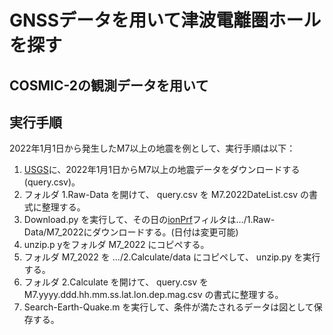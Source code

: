 # GNSSデータを用いて津波電離圏ホールを探す

## COSMIC-2の観測データを用いて

## 実行手順
2022年1月1日から発生したM7以上の地震を例として、実行手順は以下：

1. [USGS](https://earthquake.usgs.gov/earthquakes/search/)に、2022年1月1日からM7以上の地震データをダウンロードする(query.csv)。
2. フォルダ 1.Raw-Data を開けて、 query.csv を M7.2022DateList.csv の書式に整理する。
3. Download.py を実行して、その日の[ionPrf](https://cdaac-www.cosmic.ucar.edu/cdaac/cgi_bin/fileFormats.cgi?type=ionPrf)フィルタは.../1.Raw-Data/M7_2022にダウンロードする。(日付は変更可能)
4. unzip.p yをフォルダ M7_2022 にコピペする。
5. フォルダ M7_2022 を .../2.Calculate/data にコピペして、 unzip.py を実行する。
6. フォルダ 2.Calculate を開けて、 query.csv を M7.yyyy.ddd.hh.mm.ss.lat.lon.dep.mag.csv の書式に整理する。
7. Search-Earth-Quake.m を実行して、条件が満たされるデータは図として保存する。
